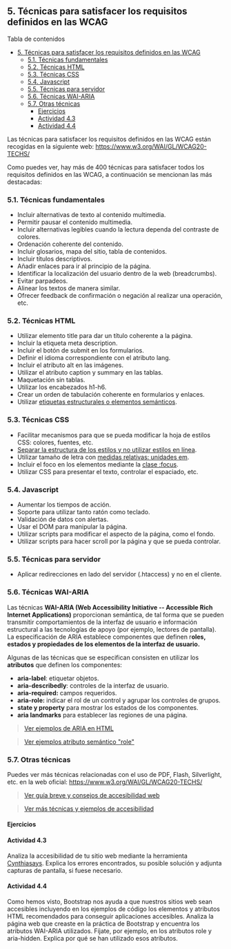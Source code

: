 ## 5. Técnicas para satisfacer los requisitos definidos en las WCAG 

Tabla de contenidos

- [5. Técnicas para satisfacer los requisitos definidos en las WCAG](#5-técnicas-para-satisfacer-los-requisitos-definidos-en-las-wcag)
  - [5.1. Técnicas fundamentales](#51-técnicas-fundamentales)
  - [5.2. Técnicas HTML](#52-técnicas-html)
  - [5.3. Técnicas CSS](#53-técnicas-css)
  - [5.4. Javascript](#54-javascript)
  - [5.5. Técnicas para servidor](#55-técnicas-para-servidor)
  - [5.6. Técnicas WAI-ARIA](#56-técnicas-wai-aria)
  - [5.7. Otras técnicas](#57-otras-técnicas)
    - [Ejercicios](#ejercicios)
    - [Actividad 4.3](#actividad-43)
    - [Actividad 4.4](#actividad-44)


Las técnicas para satisfacer los requisitos definidos en las WCAG están recogidas en la siguiente web: <https://www.w3.org/WAI/GL/WCAG20-TECHS/>

Como puedes ver, hay más de 400 técnicas para satisfacer todos los requisitos definidos en las WCAG, a continuación se mencionan las más destacadas:

### 5.1. Técnicas fundamentales

- Incluir alternativas de texto al contenido multimedia.
- Permitir pausar el contenido multimedia.
- Incluir alternativas legibles cuando la lectura dependa del contraste de colores.
- Ordenación coherente del contenido.
- Incluir glosarios, mapa del sitio, tabla de contenidos.
- Incluir títulos descriptivos.
- Añadir enlaces para ir al principio de la página.
- Identificar la localización del usuario dentro de la web (breadcrumbs).
- Evitar parpadeos.
- Alinear los textos de manera similar.
- Ofrecer feedback de confirmación o negación al realizar una operación, etc.

### 5.2. Técnicas HTML

- Utilizar elemento title para dar un título coherente a la página.
- Incluir la etiqueta meta description.
- Incluir el botón de submit en los formularios.
- Definir el idioma correspondiente con el atributo lang.
- Incluir el atributo alt en las imágenes.
- Utilizar el atributo caption y summary en las tablas.
- Maquetación sin tablas.
- Utilizar los encabezados h1-h6.
- Crear un orden de tabulación coherente en formularios y enlaces.
- Utilizar [etiquetas estructurales o elementos semánticos](https://github.com/Sergio-Rey-Personal/DIW/blob/master/UD03_Disenyo_y_maquetacion_web_con_HTML5_y_CSS3/UD03_02_HTML5.md).

### 5.3. Técnicas CSS

- Facilitar mecanismos para que se pueda modificar la hoja de estilos CSS: colores, fuentes, etc.
- [Separar la estructura de los estilos y no utilizar estilos en línea](https://github.com/Sergio-Rey-Personal/DIW/blob/master/UD03_Disenyo_y_maquetacion_web_con_HTML5_y_CSS3/UD03_22_ComoAplicarEstilosCSS.md).
- Utilizar tamaño de letra con [medidas relativas: unidades em](https://github.com/Sergio-Rey-Personal/DIW/blob/master/UD03_Disenyo_y_maquetacion_web_con_HTML5_y_CSS3/UD03_24_UnidadesDeMedidaCSS.md).
- Incluir el foco en los elementos mediante la [clase :focus](https://github.com/Sergio-Rey-Personal/DIW/blob/master/UD03_Disenyo_y_maquetacion_web_con_HTML5_y_CSS3/UD03_37_ResumenCSS.md#pseudo-clases-para-los-estados-de-un-elemento).
- Utilizar CSS para presentar el texto, controlar el espaciado, etc.

### 5.4. Javascript

- Aumentar los tiempos de acción.
- Soporte para utilizar tanto ratón como teclado.
- Validación de datos con alertas.
- Usar el DOM para manipular la página.
- Utilizar scripts para modificar el aspecto de la página, como el fondo.
- Utilizar scripts para hacer scroll por la página y que se pueda controlar.

### 5.5. Técnicas para servidor

- Aplicar redirecciones en lado del servidor (.htaccess)  y no en el cliente.

### 5.6. Técnicas WAI-ARIA

Las técnicas **WAI-ARIA (Web Accessibility Initiative -- Accessible Rich Internet Applications)** proporcionan semántica, de tal forma que se pueden transmitir comportamientos de la interfaz de usuario e información estructural a las tecnologías de apoyo (por ejemplo, lectores de pantalla). La especificación de ARIA establece componentes que definen r**oles, estados y propiedades de los elementos de la interfaz de usuario.**

Algunas de las técnicas que se especifican consisten en utilizar los **atributos** que definen los componentes:

- **aria-label**: etiquetar objetos.
- **aria-describedly**: controles de la interfaz de usuario.
- **aria-required:** campos requeridos.
- **aria-role:** indicar el rol de un control y agrupar los controles de grupos.
- **state y property** para mostrar los estados de los componentes.
- **aria landmarks** para establecer las regiones de una página.

> [Ver ejemplos de ARIA en HTML](https://www.w3.org/TR/aria-in-html/)

> [Ver ejemplos atributo semántico "role"](https://www.ediciones-eni.com/open/mediabook.aspx?idR=82bf10a975d8defafd64bdcf2b089ea6)

### 5.7. Otras técnicas

Puedes ver más técnicas relacionadas con el uso de PDF, Flash, Silverlight, etc. en la web oficial: <https://www.w3.org/WAI/GL/WCAG20-TECHS/>

> [Ver guía breve y consejos de accesibilidad web](http://accesibilidadweb.dlsi.ua.es/?menu=guiabreve-1)

> [Ver más técnicas y ejemplos de accesibilidad](http://www.codexexempla.org/curso/curso_2_6.php)

#### Ejercicios

#### Actividad 4.3

Analiza la accesibilidad de tu sitio web mediante la herramienta [Cynthiasays](http://www.cynthiasays.com/). Explica los errores encontrados, su posible solución y adjunta capturas de pantalla, si fuese necesario.

#### Actividad 4.4

Como hemos visto, Bootstrap nos ayuda a que nuestros sitios web sean accesibles incluyendo en los ejemplos de código los elementos y atributos HTML recomendados para conseguir aplicaciones accesibles. Analiza la página web que creaste en la práctica de Bootstrap y encuentra los atributos WAI-ARIA utilizados. Fíjate, por ejemplo, en los atributos role y aria-hidden. Explica por qué se han utilizado esos atributos.